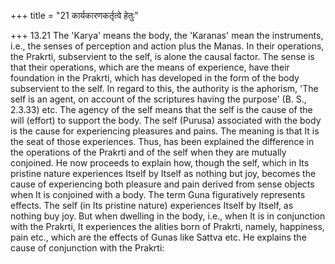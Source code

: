 +++
title = "21 कार्यकारणकर्तृत्वे हेतुः"

+++
13.21 The 'Karya' means the body, the 'Karanas' mean the instruments,
i.e., the senses of perception and action plus the Manas. In their operations, the Prakrti, subservient to the self, is alone the causal factor. The sense is that their operations, which are the means of experience, have their foundation in the Prakrti, which has developed in the form of the body subservient to the self. In regard to this, the authority is the aphorism, 'The self is an agent, on account of the scriptures having the purpose' (B. S., 2.3.33) etc. The agency of the self means that the self is the cause of the will (effort) to support the body. The self (Purusa) associated with the body is the cause for experiencing pleasures and pains. The meaning is that It is the seat of those experiences. Thus, has been explained the difference in the operations of the Prakrti and of the self when they are mutually conjoined. He now proceeds to explain how, though the self, which in Its pristine nature experiences Itself by Itself as nothing but joy, becomes the cause of experiencing both pleasure and pain derived from sense objects when It is conjoined with a body. The term Guna figuratively represents effects. The self (in Its pristine nature) experiences Itself by Itself, as nothing buy joy. But when dwelling in the body, i.e., when It is in conjunction with the Prakrti, It experiences the alities born of Prakrti, namely, happiness, pain etc., which are the effects of Gunas like Sattva etc. He explains the cause of conjunction with the Prakrti:
